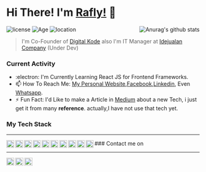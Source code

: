# Hi There! I'm [Rafly!](https://fliw.github.io) 👋

![license](https://img.shields.io/github/license/Fliw/Fliw)
![Age](https://img.shields.io/badge/Age-19-blue)
![location](https://img.shields.io/badge/Live%20in-Yogyakarta-yellow)
<a href="https://github.com/anuraghazra/github-readme-stats"><img align="right" src="https://github-readme-stats.anuraghazra1.vercel.app/api?username=fliw&show_icons=true&theme=tokyonight" alt="Anurag's github stats" /></a>
> I'm Co-Founder of [Digital Kode](https://digitalkode.com)
> also I'm IT Manager at [Idejualan Company](idejualan.now.sh) (Under Dev) 
### Current Activity
- :electron: I'm Currently Learning React JS for Frontend Frameworks.
- 📫 How To Reach Me: [My Personal Website](https://fliw.github.io),[Facebook](https://facebook.com/Fliw.Id),[Linkedin](https://www.linkedin.com/in/Fliw/), Even [Whatsapp](https://api.whatsapp.com/send?phone=6283879178489).
- ⚡ Fun Fact: I'd Like to make a Article in [Medium](https://medium.com/@muhammadraflyindrawan) about a new Tech, i just get it from many **reference**. actually,I have not use that tech yet.
### My Tech Stack
<hr/>
  <img align="left" width="20px" src="https://www.kindpng.com/picc/m/11-118738_php-logo-png-circle-transparent-png.png" />
  <img align="left" width="20px" src="https://upload.wikimedia.org/wikipedia/commons/6/6a/JavaScript-logo.png" />
  <img align="left" width="20px" src="https://cdn.pixabay.com/photo/2017/08/05/11/16/logo-2582748_1280.png" />
  <img align="left" width="20px" src="https://cdn.pixabay.com/photo/2017/08/05/11/16/logo-2582747_960_720.png" />
  <img align="left" width="20px" src="https://f1.pngfuel.com/png/64/828/885/mysql-logo-organization-database-database-management-system-theory-implementation-line-circle-png-clip-art.png" />
  <img align="left" width="20px" src="https://cdn.pixabay.com/photo/2017/08/05/11/16/logo-2582748_1280.png" />
  <img align="left" width="20px" src="https://cdn.pixabay.com/photo/2017/08/05/11/16/logo-2582748_1280.png" />
  <img align="left" width="20px" src="https://cdn.pixabay.com/photo/2017/08/05/11/16/logo-2582748_1280.png" />
  <img align="left" width="20px" src="https://cdn.pixabay.com/photo/2017/08/05/11/16/logo-2582748_1280.png" />
  <img align="left" width="20px" src="https://cdn.pixabay.com/photo/2017/08/05/11/16/logo-2582748_1280.png" />
### Contact me on
<hr/>
<a href="https://www.linkedin.com/in/Fliw/">
  <img align="left" alt="Rafly Indrawan | LinkedIn" width="20px" src="https://image.flaticon.com/icons/png/512/174/174857.png" />
</a>
<a href="https://web.facebook.com/Fliw.id">
  <img align="left" alt="Rafly Indrawan | Facebook" width="21px" src="https://image.flaticon.com/icons/png/512/174/174848.png" />
</a>
<a href="https://api.whatsapp.com/send?phone=6283879178489">
  <img align="left" alt="Rafly's Whatsapp" width="21px" src="https://pngimage.net/wp-content/uploads/2018/06/whatsapp-flat-icon-png-5.png" />
</a>
